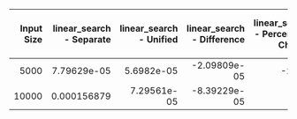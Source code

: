 |   Input Size |   linear_search - Separate |   linear_search - Unified |   linear_search - Difference |   linear_search - Percentage Change |   binary_search - Separate |   binary_search - Unified |   binary_search - Difference |   binary_search - Percentage Change |   jump_search - Separate |   jump_search - Unified |   jump_search - Difference |   jump_search - Percentage Change |   interpolation_search - Separate |   interpolation_search - Unified |   interpolation_search - Difference |   interpolation_search - Percentage Change |   exponential_search - Separate |   exponential_search - Unified |   exponential_search - Difference |   exponential_search - Percentage Change |   fibonacci_search - Separate |   fibonacci_search - Unified |   fibonacci_search - Difference |   fibonacci_search - Percentage Change |   ternary_search - Separate |   ternary_search - Unified |   ternary_search - Difference |   ternary_search - Percentage Change |   sentinel_linear_search - Separate |   sentinel_linear_search - Unified |   sentinel_linear_search - Difference |   sentinel_linear_search - Percentage Change |   meta_binary_search - Separate |   meta_binary_search - Unified |   meta_binary_search - Difference |   meta_binary_search - Percentage Change |
|-------------:|---------------------------:|--------------------------:|-----------------------------:|------------------------------------:|---------------------------:|--------------------------:|-----------------------------:|------------------------------------:|-------------------------:|------------------------:|---------------------------:|----------------------------------:|----------------------------------:|---------------------------------:|------------------------------------:|-------------------------------------------:|--------------------------------:|-------------------------------:|----------------------------------:|-----------------------------------------:|------------------------------:|-----------------------------:|--------------------------------:|---------------------------------------:|----------------------------:|---------------------------:|------------------------------:|-------------------------------------:|------------------------------------:|-----------------------------------:|--------------------------------------:|---------------------------------------------:|--------------------------------:|-------------------------------:|----------------------------------:|-----------------------------------------:|
|         5000 |                7.79629e-05 |               5.6982e-05  |                 -2.09809e-05 |                              -26.91 |                1.90735e-06 |               1.90735e-06 |                   0          |                                0    |              1.52588e-05 |             1.00136e-05 |                -5.2452e-06 |                            -34.37 |                       0.000606775 |                      0.000384092 |                        -0.000222683 |                                     -36.7  |                     3.8147e-06  |                    4.05312e-06 |                       2.3842e-07  |                                     6.25 |                   3.09944e-06 |                  4.05312e-06 |                     9.5368e-07  |                                  30.77 |                 3.09944e-06 |                1.90735e-06 |                  -1.19209e-06 |                               -38.46 |                         9.67979e-05 |                        6.10352e-05 |                          -3.57627e-05 |                                       -36.95 |                     2.86102e-06 |                    9.53674e-07 |                      -1.90735e-06 |                                   -66.67 |
|        10000 |                0.000156879 |               7.29561e-05 |                 -8.39229e-05 |                              -53.5  |                2.14577e-06 |               9.53674e-07 |                  -1.1921e-06 |                              -55.56 |              2.09808e-05 |             1.21593e-05 |                -8.8215e-06 |                            -42.05 |                       2.31266e-05 |                      5.72205e-06 |                        -1.74045e-05 |                                     -75.26 |                     6.19888e-06 |                    1.5974e-05  |                       9.77512e-06 |                                   157.69 |                   4.76837e-06 |                  3.09944e-06 |                    -1.66893e-06 |                                 -35    |                 4.05312e-06 |                2.6226e-06  |                  -1.43052e-06 |                               -35.29 |                         0.000210047 |                        0.000101089 |                          -0.000108958 |                                       -51.87 |                     3.09944e-06 |                    9.53674e-07 |                      -2.14577e-06 |                                   -69.23 |